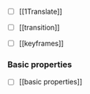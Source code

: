 - [ ] [[1Translate]]
- [ ] [[transition]]
- [ ] [[keyframes]]


### Basic properties
- [ ] [[basic properties]]